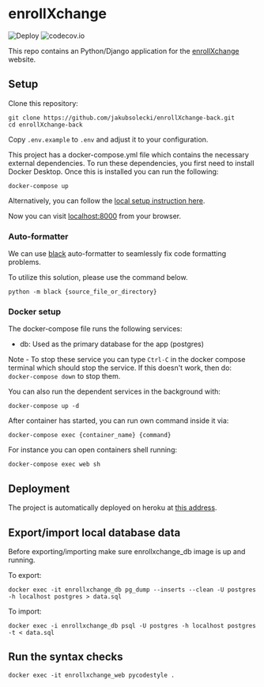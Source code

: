 # enrollXchange
![Deploy](https://github.com/jakubsolecki/enrollXchange/actions/workflows/heroku_deploy.yml/badge.svg)
![codecov.io](https://codecov.io/github/jakubsolecki/enrollXchange/coverage.svg?branch=main)

This repo contains an Python/Django application for the [enrollXchange](https://enrollxchange.herokuapp.com/) website.

## Setup
Clone this repository:
```shell script
git clone https://github.com/jakubsolecki/enrollXchange-back.git
cd enrollXchange-back
```
Copy `.env.example` to `.env` and adjust it to your configuration.

This project has a docker-compose.yml file which contains the necessary external dependencies. To run these dependencies, you first need to install Docker Desktop. Once this is installed you can run the following:
```shell script
docker-compose up
```
Alternatively, you can follow the [local setup instruction here](https://github.com/jakubsolecki/enrollXchange/tree/main/docs/local_setup.md).

Now you can visit [localhost:8000](127.0.0.1:8000) from your browser.

### Auto-formatter
We can use [black](https://www.blacked.com/) auto-formatter to seamlessly fix code formatting problems.

To utilize this solution, please use the command below.
```shell
python -m black {source_file_or_directory}
```

### Docker setup
The docker-compose file runs the following services:
- db: Used as the primary database for the app (postgres)

Note - To stop these service you can type `Ctrl-C` in the docker compose terminal which should stop the service. If this doesn't work, then do: `docker-compose down` to stop them.

You can also run the dependent services in the background with:
```shell script
docker-compose up -d
```

After container has started, you can run own command inside it via:
```shell
docker-compose exec {container_name} {command}
```
For instance you can open containers shell running:
```shell
docker-compose exec web sh
```

## Deployment
The project is automatically deployed on heroku at [this address](https://enrollxchange.herokuapp.com/).

## Export/import local database data
Before exporting/importing make sure enrollxchange_db image is up and running.

To export:
```shell script
docker exec -it enrollxchange_db pg_dump --inserts --clean -U postgres -h localhost postgres > data.sql
```

To import:
```shell script
docker exec -i enrollxchange_db psql -U postgres -h localhost postgres -t < data.sql
```

## Run the syntax checks
```shell command
docker exec -it enrollxchange_web pycodestyle .
```
